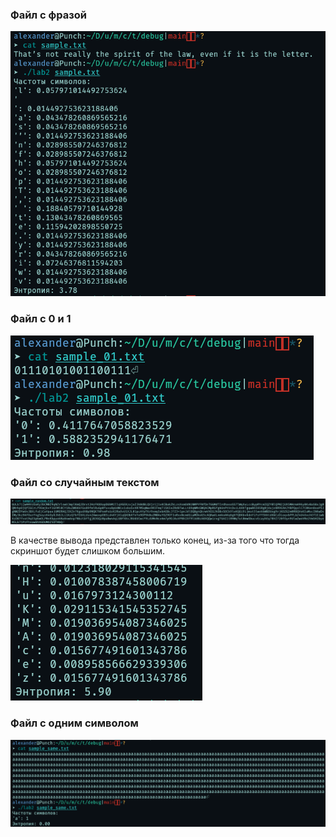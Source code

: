 ### Файл с фразой

![](pics/sample.png)

### Файл с 0 и 1

![](pics/sample_01.png)

### Файл со случайным текстом

![](pics/sample_random-1.png)

В качестве вывода представлен только конец, из-за того что тогда скриншот будет слишком большим.

![](pics/sample_random-2.png)

### Файл с одним символом

![](pics/sample_same.png)
